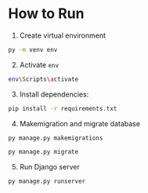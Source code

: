 # How to Run
1. Create virtual environment
```bash
py -m venv env
```

2. Activate `env`
```bash
env\Scripts\activate
```

3. Install dependencies:
```bash
pip install -r requirements.txt
```

4. Makemigration and migrate database
```bash
py manage.py makemigrations
```
```bash
py manage.py migrate
```

5. Run Django server
```bash
py manage.py runserver
```
